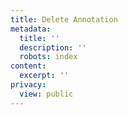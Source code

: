 ```yaml
---
title: Delete Annotation
metadata:
  title: ''
  description: ''
  robots: index
content:
  excerpt: ''
privacy:
  view: public
---
```



